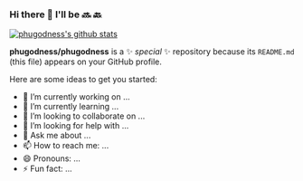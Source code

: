 ### Hi there 👋 I'll be 🔜 🔙

[![phugodness's github stats](https://github-readme-stats.vercel.app/api?username=phugodness&show_icons=true&theme=dracula)](https://github.com/phugodness/phugodness)

**phugodness/phugodness** is a ✨ _special_ ✨ repository because its `README.md` (this file) appears on your GitHub profile.

Here are some ideas to get you started:

- 🔭 I’m currently working on ...
- 🌱 I’m currently learning ...
- 👯 I’m looking to collaborate on ...
- 🤔 I’m looking for help with ...
- 💬 Ask me about ...
- 📫 How to reach me: ...
- 😄 Pronouns: ...
- ⚡ Fun fact: ...


